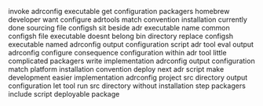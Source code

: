 invoke adrconfig executable get configuration packagers homebrew developer want configure adrtools match convention installation currently done sourcing file configsh sit beside adr executable name common configsh file executable doesnt belong bin directory replace configsh executable named adrconfig output configuration script adr tool eval output adrconfig configure consequence configuration within adr tool little complicated packagers write implementation adrconfig output configuration match platform installation convention deploy next adr script make development easier implementation adrconfig project src directory output configuration let tool run src directory without installation step packagers include script deployable package